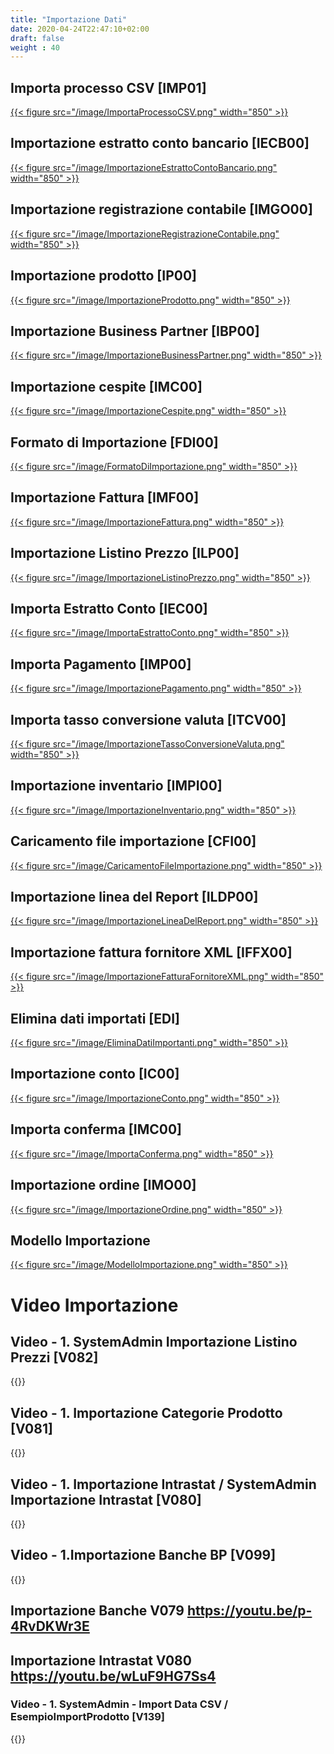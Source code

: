 ```yaml
---
title: "Importazione Dati"
date: 2020-04-24T22:47:10+02:00
draft: false
weight : 40
---
```


## Importa processo CSV [IMP01]
[{{< figure src="/image/ImportaProcessoCSV.png"  width="850"  >}}](/image/ImportaProcessoCSV.png)
## Importazione estratto conto bancario [IECB00]
[{{< figure src="/image/ImportazioneEstrattoContoBancario.png"  width="850"  >}}](/image/ImportazioneEstrattoContoBancario.png)
## Importazione registrazione contabile [IMGO00]
[{{< figure src="/image/ImportazioneRegistrazioneContabile.png"  width="850"  >}}](/image/ImportazioneRegistrazioneContabile.png)
## Importazione prodotto [IP00]
[{{< figure src="/image/ImportazioneProdotto.png"  width="850"  >}}](/image/ImportazioneProdotto.png)
## Importazione Business Partner [IBP00]
[{{< figure src="/image/ImportazioneBusinessPartner.png"  width="850"  >}}](/image/ImportazioneBusinessPartner.png)
## Importazione cespite [IMC00]
[{{< figure src="/image/ImportazioneCespite.png"  width="850"  >}}](/image/ImportazioneCespite.png)
## Formato di Importazione [FDI00]
[{{< figure src="/image/FormatoDiImportazione.png"  width="850"  >}}](/image/FormatoDiImportazione.png)
## Importazione Fattura [IMF00]
[{{< figure src="/image/ImportazioneFattura.png"  width="850"  >}}](/image/ImportazioneFattura.png)
## Importazione Listino Prezzo [ILP00]
[{{< figure src="/image/ImportazioneListinoPrezzo.png"  width="850"  >}}](/image/ImportazioneListinoPrezzo.png)
## Importa Estratto Conto [IEC00]
[{{< figure src="/image/ImportaEstrattoConto.png"  width="850"  >}}](/image/ImportaEstrattoConto.png)
## Importa Pagamento [IMP00]
[{{< figure src="/image/ImportazionePagamento.png"  width="850"  >}}](/image/ImportazionePagamento.png)
## Importa tasso conversione valuta [ITCV00]
[{{< figure src="/image/ImportazioneTassoConversioneValuta.png"  width="850"  >}}](/image/ImportazioneTassoConversioneValuta.png)
## Importazione inventario [IMPI00]
[{{< figure src="/image/ImportazioneInventario.png"  width="850"  >}}](/image/ImportazioneInventario.png)
## Caricamento file importazione [CFI00]
[{{< figure src="/image/CaricamentoFileImportazione.png"  width="850"  >}}](/image/CaricamentoFileImportazione.png)
## Importazione linea del Report [ILDP00]
[{{< figure src="/image/ImportazioneLineaDelReport.png"  width="850"  >}}](/image/ImportazioneLineaDelReport.png)
## Importazione fattura fornitore XML [IFFX00]
[{{< figure src="/image/ImportazioneFatturaFornitoreXML.png"  width="850"  >}}](/image/ImportazioneFatturaFornitoreXML.png)
## Elimina dati importati [EDI]
[{{< figure src="/image/EliminaDatiImportanti.png"  width="850"  >}}](/image/EliminaDatiImportanti.png)
## Importazione conto [IC00]
[{{< figure src="/image/ImportazioneConto.png"  width="850"  >}}](/image/ImportazioneConto.png)
## Importa conferma [IMC00]
[{{< figure src="/image/ImportaConferma.png"  width="850"  >}}](/image/ImportaConferma.png)
## Importazione ordine [IMO00]
[{{< figure src="/image/ImportazioneOrdine.png"  width="850"  >}}](/image/ImportazioneOrdine.png)
## Modello Importazione
[{{< figure src="/image/ModelloImportazione.png"  width="850"  >}}](/image/ModelloImportazione.png)


# Video Importazione

## Video - 1. SystemAdmin Importazione Listino Prezzi [V082]
{{<youtube teeJJ8HGXo4>}}

## Video - 1. Importazione Categorie Prodotto [V081]
{{<youtube CPvP_yIT3Bk>}}

## Video - 1. Importazione Intrastat /  SystemAdmin Importazione Intrastat [V080]
{{<youtube wLuF9HG7Ss4>}}

## Video - 1.Importazione Banche BP [V099]
{{<youtube p-4RvDKWr3E>}}



## Importazione Banche V079 https://youtu.be/p-4RvDKWr3E

## Importazione Intrastat V080 https://youtu.be/wLuF9HG7Ss4

### Video - 1. SystemAdmin - Import Data CSV  / EsempioImportProdotto [V139]
{{<youtube rksqFJ31Kgw>}}
